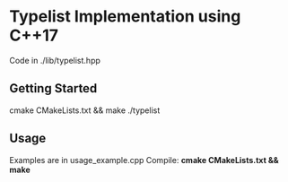 # Typelist Implementation using C++17

Code in ./lib/typelist.hpp

## Getting Started

cmake CMakeLists.txt && make
./typelist

## Usage

Examples are in usage_example.cpp
Compile: **cmake CMakeLists.txt && make**
